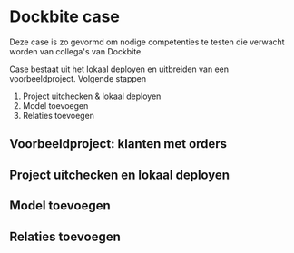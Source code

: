 # Dockbite case

Deze case is zo gevormd om nodige competenties te testen die verwacht worden van collega's van Dockbite.

Case bestaat uit het lokaal deployen en uitbreiden van een voorbeeldproject. Volgende stappen

1) Project uitchecken & lokaal deployen
2) Model toevoegen
3) Relaties toevoegen

## Voorbeeldproject: klanten met orders

## Project uitchecken en lokaal deployen

## Model toevoegen

## Relaties toevoegen